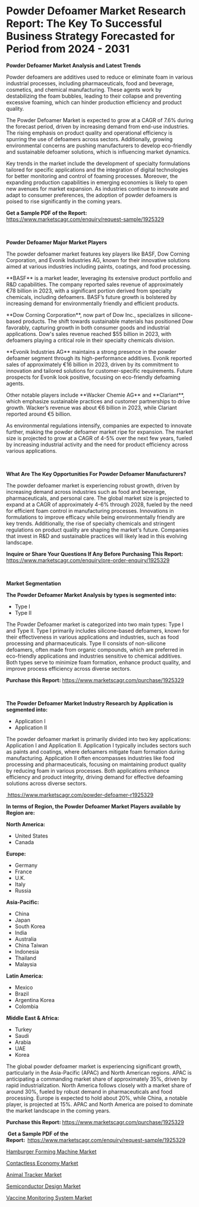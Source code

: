 <p><h1>Powder Defoamer Market Research Report: The Key To Successful Business Strategy Forecasted for Period from 2024 - 2031</h1></p><p><strong>Powder Defoamer Market Analysis and Latest Trends</strong></p>
<p><p>Powder defoamers are additives used to reduce or eliminate foam in various industrial processes, including pharmaceuticals, food and beverage, cosmetics, and chemical manufacturing. These agents work by destabilizing the foam bubbles, leading to their collapse and preventing excessive foaming, which can hinder production efficiency and product quality. </p><p>The Powder Defoamer Market is expected to grow at a CAGR of 7.6% during the forecast period, driven by increasing demand from end-use industries. The rising emphasis on product quality and operational efficiency is spurring the use of defoamers across sectors. Additionally, growing environmental concerns are pushing manufacturers to develop eco-friendly and sustainable defoamer solutions, which is influencing market dynamics. </p><p>Key trends in the market include the development of specialty formulations tailored for specific applications and the integration of digital technologies for better monitoring and control of foaming processes. Moreover, the expanding production capabilities in emerging economies is likely to open new avenues for market expansion. As industries continue to innovate and adapt to consumer preferences, the adoption of powder defoamers is poised to rise significantly in the coming years.</p></p>
<p><strong>Get a Sample PDF of the Report:&nbsp;</strong> <a href="https://www.marketscagr.com/enquiry/request-sample/1925329?utm_campaign=1510&utm_medium=2&utm_source=Github&utm_content=ia&utm_term=24102024&utm_id=powder-defoamer">https://www.marketscagr.com/enquiry/request-sample/1925329</a></p>
<p>&nbsp;</p>
<p><strong>Powder Defoamer Major Market Players</strong></p>
<p><p>The powder defoamer market features key players like BASF, Dow Corning Corporation, and Evonik Industries AG, known for their innovative solutions aimed at various industries including paints, coatings, and food processing. </p><p>**BASF** is a market leader, leveraging its extensive product portfolio and R&D capabilities. The company reported sales revenue of approximately €78 billion in 2023, with a significant portion derived from specialty chemicals, including defoamers. BASF’s future growth is bolstered by increasing demand for environmentally friendly and efficient products.</p><p>**Dow Corning Corporation**, now part of Dow Inc., specializes in silicone-based products. The shift towards sustainable materials has positioned Dow favorably, capturing growth in both consumer goods and industrial applications. Dow's sales revenue reached $55 billion in 2023, with defoamers playing a critical role in their specialty chemicals division.</p><p>**Evonik Industries AG** maintains a strong presence in the powder defoamer segment through its high-performance additives. Evonik reported sales of approximately €16 billion in 2023, driven by its commitment to innovation and tailored solutions for customer-specific requirements. Future prospects for Evonik look positive, focusing on eco-friendly defoaming agents.</p><p>Other notable players include **Wacker Chemie AG** and **Clariant**, which emphasize sustainable practices and customer partnerships to drive growth. Wacker’s revenue was about €6 billion in 2023, while Clariant reported around €5 billion. </p><p>As environmental regulations intensify, companies are expected to innovate further, making the powder defoamer market ripe for expansion. The market size is projected to grow at a CAGR of 4-5% over the next few years, fueled by increasing industrial activity and the need for product efficiency across various applications.</p></p>
<p>&nbsp;</p>
<p><strong>What Are The Key Opportunities For Powder Defoamer Manufacturers?</strong></p>
<p><p>The powder defoamer market is experiencing robust growth, driven by increasing demand across industries such as food and beverage, pharmaceuticals, and personal care. The global market size is projected to expand at a CAGR of approximately 4-6% through 2028, fueled by the need for efficient foam control in manufacturing processes. Innovations in formulations to improve efficacy while being environmentally friendly are key trends. Additionally, the rise of specialty chemicals and stringent regulations on product quality are shaping the market's future. Companies that invest in R&D and sustainable practices will likely lead in this evolving landscape.</p></p>
<p><strong>Inquire or Share Your Questions If Any Before Purchasing This Report:</strong> <a href="https://www.marketscagr.com/enquiry/pre-order-enquiry/1925329?utm_campaign=1510&utm_medium=2&utm_source=Github&utm_content=ia&utm_term=24102024&utm_id=powder-defoamer">https://www.marketscagr.com/enquiry/pre-order-enquiry/1925329</a></p>
<p>&nbsp;</p>
<p><strong>Market Segmentation</strong></p>
<p><strong>The Powder Defoamer Market Analysis by types is segmented into:</strong></p>
<p><ul><li>Type I</li><li>Type II</li></ul></p>
<p><p>The Powder Defoamer market is categorized into two main types: Type I and Type II. Type I primarily includes silicone-based defoamers, known for their effectiveness in various applications and industries, such as food processing and pharmaceuticals. Type II consists of non-silicone defoamers, often made from organic compounds, which are preferred in eco-friendly applications and industries sensitive to chemical additives. Both types serve to minimize foam formation, enhance product quality, and improve process efficiency across diverse sectors.</p></p>
<p><strong>Purchase this Report:&nbsp;</strong><a href="https://www.marketscagr.com/purchase/1925329?utm_campaign=1510&utm_medium=2&utm_source=Github&utm_content=ia&utm_term=24102024&utm_id=powder-defoamer">https://www.marketscagr.com/purchase/1925329</a></p>
<p>&nbsp;</p>
<p><strong>The Powder Defoamer Market Industry Research by Application is segmented into:</strong></p>
<p><ul><li>Application I</li><li>Application II</li></ul></p>
<p><p>The powder defoamer market is primarily divided into two key applications: Application I and Application II. Application I typically includes sectors such as paints and coatings, where defoamers mitigate foam formation during manufacturing. Application II often encompasses industries like food processing and pharmaceuticals, focusing on maintaining product quality by reducing foam in various processes. Both applications enhance efficiency and product integrity, driving demand for effective defoaming solutions across diverse sectors.</p></p>
<p><a href="https://www.marketscagr.com/powder-defoamer-r1925329?utm_campaign=1510&utm_medium=2&utm_source=Github&utm_content=ia&utm_term=24102024&utm_id=powder-defoamer">&nbsp;https://www.marketscagr.com/powder-defoamer-r1925329</a></p>
<p><strong>In terms of Region, the Powder Defoamer Market Players available by Region are:</strong></p>
<p>
    <p> <strong> North America: </strong>
        <ul>
            <li>United States</li>
            <li>Canada</li>
        </ul>
        </p> 
    <p> <strong> Europe: </strong>
        <ul>
            <li>Germany</li>
            <li>France</li>
            <li>U.K.</li>
            <li>Italy</li>
            <li>Russia</li>
        </ul>
        </p> 
    <p> <strong> Asia-Pacific: </strong>
        <ul>
            <li>China</li>
            <li>Japan</li>
            <li>South Korea</li>
            <li>India</li>
            <li>Australia</li>
            <li>China Taiwan</li>
            <li>Indonesia</li>
            <li>Thailand</li>
            <li>Malaysia</li>
        </ul>
        </p> 
    <p> <strong> Latin America: </strong>
        <ul>
            <li>Mexico</li>
            <li>Brazil</li>
            <li>Argentina Korea</li>
            <li>Colombia</li>
        </ul>
        </p> 
    <p> <strong> Middle East & Africa: </strong>
        <ul>
            <li>Turkey</li>
            <li>Saudi</li>
            <li>Arabia</li>
            <li>UAE</li>
            <li>Korea</li>
        </ul>
    </p>
    </p>
<p><p>The global powder defoamer market is experiencing significant growth, particularly in the Asia-Pacific (APAC) and North American regions. APAC is anticipating a commanding market share of approximately 35%, driven by rapid industrialization. North America follows closely with a market share of around 30%, fueled by robust demand in pharmaceuticals and food processing. Europe is expected to hold about 20%, while China, a notable player, is projected at 15%. APAC and North America are poised to dominate the market landscape in the coming years.</p></p>
<p><strong>Purchase this Report: </strong><a href="https://www.marketscagr.com/purchase/1925329?utm_campaign=1510&utm_medium=2&utm_source=Github&utm_content=ia&utm_term=24102024&utm_id=powder-defoamer">https://www.marketscagr.com/purchase/1925329</a></p>
<p>&nbsp;<strong>Get a Sample PDF of the Report:&nbsp;&nbsp;</strong><a href="https://www.marketscagr.com/enquiry/request-sample/1925329?utm_campaign=1510&utm_medium=2&utm_source=Github&utm_content=ia&utm_term=24102024&utm_id=powder-defoamer">https://www.marketscagr.com/enquiry/request-sample/1925329</a></p>
<p><strong></strong></p>
<p><p><a href="https://issuu.com/reportprime-2/docs/hamburger-forming-machine-market-si_5b0c5d902f5ad2?utm_campaign=1510&utm_medium=2&utm_source=Github&utm_content=ia&utm_term=24102024&utm_id=powder-defoamer">Hamburger Forming Machine Market</a></p><p><a href="https://www.linkedin.com/pulse/investment-opportunities-contactless-economy-sector-risk-analysis-68xce?utm_campaign=1510&utm_medium=2&utm_source=Github&utm_content=ia&utm_term=24102024&utm_id=powder-defoamer">Contactless Economy Market</a></p><p><a href="https://www.linkedin.com/pulse/regulatory-landscape-its-influence-global-animal-tracker-market-xud7e?utm_campaign=1510&utm_medium=2&utm_source=Github&utm_content=ia&utm_term=24102024&utm_id=powder-defoamer">Animal Tracker Market</a></p><p><a href="https://www.linkedin.com/pulse/semiconductor-design-industry-forecast-market-shifts-strategic-ew9ge?utm_campaign=1510&utm_medium=2&utm_source=Github&utm_content=ia&utm_term=24102024&utm_id=powder-defoamer">Semiconductor Design Market</a></p><p><a href="https://www.linkedin.com/pulse/global-vaccine-monitoring-system-market-share-growth-opportunities-kr2ke?utm_campaign=1510&utm_medium=2&utm_source=Github&utm_content=ia&utm_term=24102024&utm_id=powder-defoamer">Vaccine Monitoring System Market</a></p></p>